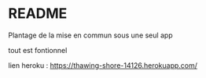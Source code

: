 # README

Plantage de la mise en commun sous une seul app

tout est fontionnel

lien heroku :
https://thawing-shore-14126.herokuapp.com/
